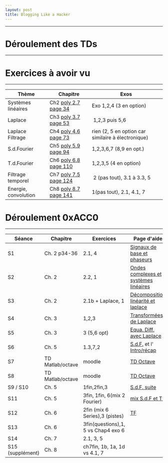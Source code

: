```yaml
---
layout: post
title: Blogging Like a Hacker
---
```

---
# Déroulement des TDs
---

# Exercices à avoir vu
---


Thème | Chapitre | Exos
------|----------|------
Systèmes linéaires | Ch2 [poly 2.7 page 34](https://moodle.insa-toulouse.fr/mod/resource/view.php?id=24741#section.2.7)| Exo 1,2,4 (3 en option)
Laplace |  Ch3 [poly 3.7 page 53](https://moodle.insa-toulouse.fr/mod/resource/view.php?id=24741#section.3.7) | 1,2,3 puis 5,6
Laplace Filtrage |  Ch4 [poly 4.6 page 73](https://moodle.insa-toulouse.fr/mod/resource/view.php?id=24741#section.4.6) | rien (2, 5 en option car similaire à électronique)
S.d.Fourier |  Ch5 [poly 5.9 page 94](https://moodle.insa-toulouse.fr/mod/resource/view.php?id=24741#section.5.9) | 1,2,3,6,7 (8,9 en opt.)
T.d.Fourier |  Ch6 [poly 6.8 page 110](https://moodle.insa-toulouse.fr/mod/resource/view.php?id=24741#section.6.8) | 1,2,3,5 (4 en option)
Filtrage temporel |  Ch7 [poly 7.5 page 124](https://moodle.insa-toulouse.fr/mod/resource/view.php?id=24741#section.7.5) | 2 (pas tout), 3.1 à 3.3, 5
Energie, convolution |  Ch8 [poly 8.7 page 141](https://moodle.insa-toulouse.fr/mod/resource/view.php?id=24741#section.8.7) | 1(pas tout), 2.1, 4.1, 7


# Déroulement 0xACC0
---

Séance | Chapitre | Exercices |   Page d'aide
-------|----------|-----------|-----------------
S1     |  Ch. 2 p34-36   | 2.1, 4 |  [Signaux de base et phaseurs](https://nbviewer.org/github/balaise31/Signal/blob/tds/continu/tds/ch2_s1_signaux_base_et_phaseur.ipynb)
S2     | Ch. 2      | 2.2, 1   |    [Ondes complexes et systèmes linéaires](https://nbviewer.org/github/balaise31/Signal/blob/tds/continu/tds/ch2_s2_linearite_et_rip.ipynb)
S3     | Ch. 2      | 2.1b + Laplace, 1  |    [Décomposition linéarité et laplace](https://nbviewer.org/github/balaise31/Signal/blob/tds/continu/tds/ch2_s3_linearite_et_laplace.ipynb)
S4     | Ch. 3    | 1,2,3  |    [Transformées de Laplace](https://nbviewer.org/github/balaise31/Signal/blob/tds/continu/tds/ch3_s4_laplace.ipynb)
S5     | Ch. 3    | 3 (5,6 opt)  |    [Equa. Diff. avec Laplace](https://nbviewer.org/github/balaise31/Signal/blob/tds/continu/tds/ch3_s5_equa_diff.ipynb)
S6     | Ch. 5    |   1.3,7,2  |    [S.d.F.](ch5_s6_series.ipynb) et l' [Intro/récap](https://nbviewer.org/github/balaise31/Signal/blob/tds/continu/tds/intro_series.ipynb)
S7     | TD Matlab/octave    | moodle  |    [TD Octave](https://nbviewer.org/github/balaise31/Signal/blob/tds/continu/tds/intro_octave.ipynb) 
S8     | TD Matlab/octave    | moodle  |    [TD Octave](https://nbviewer.org/github/balaise31/Signal/blob/tds/continu/tds/intro_octave.ipynb)
S9 / S10    | Ch. 5    |  1fin,2fin,3  | [S.d.F. suite](https://nbviewer.org/github/balaise31/Signal/blob/tds/continu/tds/ch5_s9_series.ipynb)   
S11    | Ch. 5    |  3fin, 1fin, 6(mix 2 Fourier)   |   [mix S.d.F et TF](https://nbviewer.org/github/balaise31/Signal/blob/tds/continu/tds/ch6_mix_series.ipynb) 
S12    | Ch. 6    |  2fin (mix 6 Series),3 (pistes)  |  [TF](https://nbviewer.org/github/balaise31/Signal/blob/tds/continu/tds/ch6_tf.ipynb) 
S13    | Ch. 6    |  3fin(questions),1, 5 vs Chap4 exo 6  |    
S14    | Ch. 7    |  2.1, 3, 5    |    
S15 (supplément)    | Ch. 8    |  ch7fin, 1b, 1a, 1d vs 4.1, 7  |    

